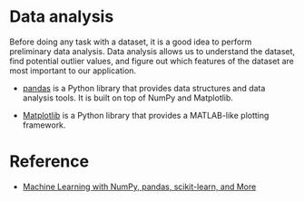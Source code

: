 # Data analysis

Before doing any task with a dataset, it is a good idea to perform preliminary data analysis. Data analysis allows us to understand the dataset, find potential outlier values, and figure out which features of the dataset are most important to our application.

- [pandas](https://pandas.pydata.org/) is a Python library that provides data structures and data analysis tools. It is built on top of NumPy and Matplotlib.

- [Matplotlib](https://matplotlib.org/) is a Python library that provides a MATLAB-like plotting framework.

# Reference

- [Machine Learning with NumPy, pandas, scikit-learn, and More](https://www.educative.io/courses/machine-learning-numpy-pandas-scikit-learn)
